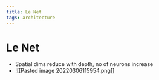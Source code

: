 ```yaml
---
title: Le Net
tags: architecture
---
```


# Le Net
- Spatial dims reduce with depth, no of neurons increase
- ![[Pasted image 20220306115954.png]]






























